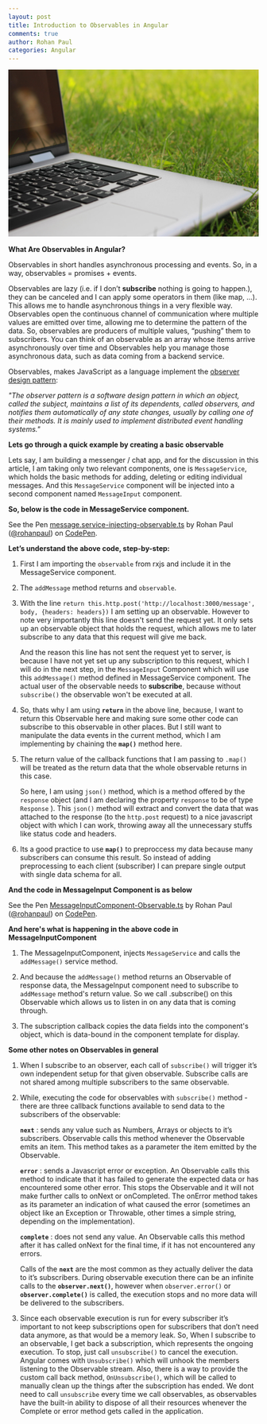 ```yaml
---
layout: post
title: Introduction to Observables in Angular
comments: true
author: Rohan Paul
categories: Angular
---
```

<img src="/images/fulls/Observable-in-Angular.jpeg" class="fit image">


**What Are Observables in Angular?**


Observables in short handles asynchronous processing and events. So, in a way, observables = promises + events.

Observables are lazy (i.e. if I don’t **subscribe** nothing is going to happen.), they can be canceled and I can apply some operators in them (like map, ...). This allows me to handle asynchronous things in a very flexible way. Observables open the continuous channel of communication where multiple values are emitted over time, allowing me to determine the pattern of the data. So, observables are producers of multiple values, “pushing” them to subscribers. You can think of an observable as an array whose items arrive asynchronously over time and Observables help you manage those asynchronous data, such as data coming from a backend service. 


Observables, makes JavaScript as a language implement the [observer design pattern](https://en.wikipedia.org/wiki/Observer_pattern):

*"The observer pattern is a software design pattern in which an object, called the subject, maintains a list of its dependents, called observers, and notifies them automatically of any state changes, usually by calling one of their methods. It is mainly used to implement distributed event handling systems."*

**Lets go through a quick example by creating a basic observable**

Lets say, I am building a messenger / chat app, and for the discussion in this article, I am taking only two relevant components, one is ``MessageService``, which holds the basic methods for adding, deleting or editing individual messages. And this ``MessageService`` component will be injected into a second component named ``MessageInput`` component.

**So, below is the code in MessageService component.**


<p data-height="615" data-theme-id="0" data-slug-hash="XZQEbQ" data-default-tab="js" data-user="rohanpaul" data-embed-version="2" data-pen-title="message.service-injecting-observable.ts" class="codepen">See the Pen <a href="https://codepen.io/rohanpaul/pen/XZQEbQ/">message.service-injecting-observable.ts</a> by Rohan Paul (<a href="https://codepen.io/rohanpaul">@rohanpaul</a>) on <a href="https://codepen.io">CodePen</a>.</p>
<script async src="https://static.codepen.io/assets/embed/ei.js"></script>


**Let’s understand the above code, step-by-step:**

1. First I am importing the ``observable`` from rxjs and include it in the MessageService component.

2. The ``addMessage`` method returns and ``observable``.

3. With the line ``return this.http.post('http://localhost:3000/message', body, {headers: headers})`` I am setting up an observable. However to note very importantly this line doesn't send the request yet. It only sets up an observable object that holds the request, which allows me to later subscribe to any data that this request will give me back. 

	And the reason this line has not sent the request yet to server, is because I have not yet set up any subscription to this request, which I will do in the next step, in the ``MessageInput`` Component which will use this ``addMessage()`` method defined in MessageService component. The actual user of the observable needs to **subscribe**, because without ``subscribe()`` the observable won't be executed at all. 

4. So, thats why I am using **``return``** in the above line, because, I want to return this Observable here and making sure some other code can subscribe to this observable in other places. But I still want to manipulate the data events in the current method, which I am implementing by chaining the **``map()``** method here.

5. The return value of the callback functions that I am passing to ``.map()`` will be treated as the return data that the whole observable returns in this case.

	So here, I am using ``json()`` method, which is a method offered by the ``response`` object (and I am declaring the property ``response`` to be of type ``Response`` ). This ``json()`` method will extract and convert the data that was attached to the response (to the ``http.post`` request) to a nice javascript object with which I can work, throwing away all the unnecessary stuffs like status code and headers.


6. Its a good practice to use **``map()``** to preproccess my data because many subscribers can consume this result. So instead of adding preprocessing to each client (subscriber) I can prepare single output with single data schema for all.


**And the code in MessageInput Component is as below**

<p data-height="497" data-theme-id="0" data-slug-hash="WMWJXN" data-default-tab="js" data-user="rohanpaul" data-embed-version="2" data-pen-title="MessageInputComponent-Observable.ts" class="codepen">See the Pen <a href="https://codepen.io/rohanpaul/pen/WMWJXN/">MessageInputComponent-Observable.ts</a> by Rohan Paul (<a href="https://codepen.io/rohanpaul">@rohanpaul</a>) on <a href="https://codepen.io">CodePen</a>.</p>
<script async src="https://static.codepen.io/assets/embed/ei.js"></script>


**And here's what is happening in the above code in MessageInputComponent**


1. The MessageInputComponent, injects ``MessageService`` and calls the ``addMessage()`` service method.

2. And because the ``addMessage()`` method returns an Observable of response data, the MessageInput component need to subscribe to ``addMessage`` method's return value. So we call .subscribe() on this Observable which allows us to listen in on any data that is coming through.

3. The subscription callback copies the data fields into the component's object, which is data-bound in the component template for display.


**Some other notes on Observables in general**

1. When I subscribe to an observer, each call of ``subscribe()`` will trigger it’s own independent setup for that given observable. Subscribe calls are not shared among multiple subscribers to the same observable.

2. While, executing the code for observables with ``subscribe()`` method - there are three callback functions available to send data to the subscribers of the observable:

	**``next``** : sends any value such as Numbers, Arrays or objects to it’s subscribers. Observable calls this method whenever the Observable emits an item. This method takes as a parameter the item emitted by the Observable.

	**``error``** : sends a Javascript error or exception. An Observable calls this method to indicate that it has failed to generate the expected data or has encountered some other error. This stops the Observable and it will not make further calls to onNext or onCompleted. The onError method takes as its parameter an indication of what caused the error (sometimes an object like an Exception or Throwable, other times a simple string, depending on the implementation).

	**``complete``** : does not send any value. An Observable calls this method after it has called onNext for the final time, if it has not encountered any errors. 

	Calls of the **``next``** are the most common as they actually deliver the data to it’s subscribers. During observable execution there can be an infinite calls to the **``observer.next()``**, however when ``observer.error()`` or **``observer.complete()``** is called, the execution stops and no more data will be delivered to the subscribers.

3. Since each observable execution is run for every subscriber it’s important to not keep subscriptions open for subscribers that don’t need data anymore, as that would be a memory leak. So, When I subscribe to an observable, I get back a subscription, which represents the ongoing execution. To stop, just call ``unsubscribe()`` to cancel the execution. 
Angular comes with ``Unsubscribe()`` which will unhook the members listening to the Observable stream. Also, there is a way to provide the custom call back method, ``OnUnsubscribe()``, which will be called to manually clean up the things after the subscription has ended. 
We dont need to call ``unsubscribe`` every time we call observables, as observables have the built-in ability to dispose of all their resources whenever the Complete or error method gets called in the application.



